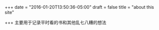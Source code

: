 +++
date = "2016-01-20T13:50:36-05:00"
draft = false
title = "about this site"

+++
主要用于记录平时看的书和其他乱七八糟的想法
